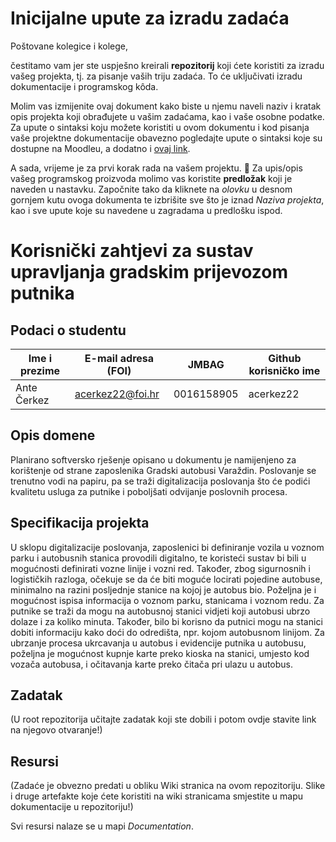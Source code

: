 # Inicijalne upute za izradu zadaća
Poštovane kolegice i kolege, 

čestitamo vam jer ste uspješno kreirali **repozitorij** koji ćete koristiti za izradu vašeg projekta, tj. za pisanje vaših triju zadaća. To će uključivati izradu dokumentacije i programskog kôda.

Molim vas izmijenite ovaj dokument kako biste u njemu naveli naziv i kratak opis projekta koji obrađujete u vašim zadaćama, kao i vaše osobne podatke. Za upute o sintaksi koju možete koristiti u ovom dokumentu i kod pisanja vaše projektne dokumentacije obavezno pogledajte upute o sintaksi koje su dostupne na Moodleu, a dodatno i [ovaj link](https://guides.github.com/features/mastering-markdown/).

A sada, vrijeme je za prvi korak rada na vašem projektu. 🙂 Za upis/opis vašeg programskog proizvoda molimo vas koristite **predložak** koji je naveden u nastavku. Započnite tako da kliknete na *olovku* u desnom gornjem kutu ovoga dokumenta te izbrišite sve što je iznad _Naziva projekta_, kao i sve upute koje su navedene u zagradama u predlošku ispod.

# **Korisnički zahtjevi za sustav upravljanja gradskim prijevozom putnika**

## Podaci o studentu

Ime i prezime | E-mail adresa (FOI) | JMBAG | Github korisničko ime
------------  | ------------------- | ----- | ---------------------
Ante Čerkez   | acerkez22@foi.hr    | 0016158905 | acerkez22


## Opis domene
Planirano softversko rješenje opisano u dokumentu je namijenjeno za korištenje od strane zaposlenika Gradski autobusi Varaždin. Poslovanje se trenutno vodi na papiru, pa se traži digitalizacija poslovanja što će podići kvalitetu usluga za putnike i poboljšati odvijanje poslovnih procesa.

## Specifikacija projekta
U sklopu digitalizacije poslovanja, zaposlenici bi definiranje vozila u voznom parku i autobusnih stanica provodili digitalno, te koristeći sustav bi bili u mogućnosti definirati vozne linije i vozni red. Također, zbog sigurnosnih i logističkih razloga, očekuje se da će biti moguće locirati pojedine autobuse, minimalno na razini posljednje stanice na kojoj je autobus bio. Poželjna je i mogućnost ispisa informacija o voznom parku, stanicama i voznom redu. 
Za putnike se traži da mogu na autobusnoj stanici vidjeti koji autobusi ubrzo dolaze i za koliko minuta. Također, bilo bi korisno da putnici mogu na stanici dobiti informaciju kako doći do odredišta, npr. kojom autobusnom linijom. 
Za ubrzanje procesa ukrcavanja u autobus i evidencije putnika u autobusu, poželjna je mogućnost kupnje karte preko kioska na stanici, umjesto kod vozača autobusa, i očitavanja karte preko čitača pri ulazu u autobus.

## Zadatak
(U root repozitorija učitajte zadatak koji ste dobili i potom ovdje stavite link na njegovo otvaranje!)

## Resursi
(Zadaće je obvezno predati u obliku Wiki stranica na ovom repozitoriju. Slike i druge artefakte koje ćete koristiti na wiki stranicama smjestite u mapu dokumentacije u repozitoriju!)

Svi resursi nalaze se u mapi _Documentation_.

